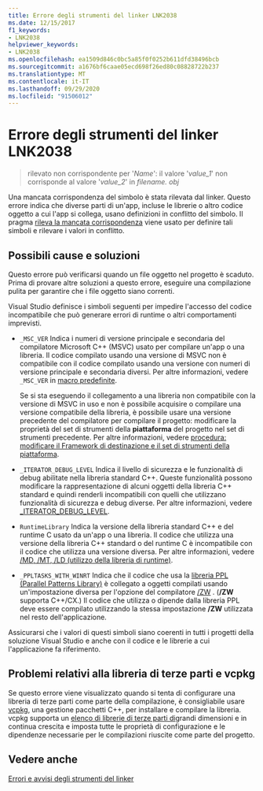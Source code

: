 ```yaml
---
title: Errore degli strumenti del linker LNK2038
ms.date: 12/15/2017
f1_keywords:
- LNK2038
helpviewer_keywords:
- LNK2038
ms.openlocfilehash: ea1509d846c0bc5a85f0f0252b611dfd38496bcb
ms.sourcegitcommit: a1676bf6caae05ecd698f26ed80c08828722b237
ms.translationtype: MT
ms.contentlocale: it-IT
ms.lasthandoff: 09/29/2020
ms.locfileid: "91506012"
---
```

# <a name="linker-tools-error-lnk2038"></a>Errore degli strumenti del linker LNK2038

> rilevato non corrispondente per '*Name*': il valore '*value_1*' non corrisponde al valore '*value_2*' in *filename. obj*

Una mancata corrispondenza del simbolo è stata rilevata dal linker. Questo errore indica che diverse parti di un'app, incluse le librerie o altro codice oggetto a cui l'app si collega, usano definizioni in conflitto del simbolo. Il pragma [rileva la mancata corrispondenza](../../preprocessor/detect-mismatch.md) viene usato per definire tali simboli e rilevare i valori in conflitto.

## <a name="possible-causes-and-solutions"></a>Possibili cause e soluzioni

Questo errore può verificarsi quando un file oggetto nel progetto è scaduto. Prima di provare altre soluzioni a questo errore, eseguire una compilazione pulita per garantire che i file oggetto siano correnti.

Visual Studio definisce i simboli seguenti per impedire l'accesso del codice incompatibile che può generare errori di runtime o altri comportamenti imprevisti.

- `_MSC_VER` Indica i numeri di versione principale e secondaria del compilatore Microsoft C++ (MSVC) usato per compilare un'app o una libreria. Il codice compilato usando una versione di MSVC non è compatibile con il codice compilato usando una versione con numeri di versione principale e secondaria diversi. Per altre informazioni, vedere `_MSC_VER` in [macro predefinite](../../preprocessor/predefined-macros.md).

   Se si sta eseguendo il collegamento a una libreria non compatibile con la versione di MSVC in uso e non è possibile acquisire o compilare una versione compatibile della libreria, è possibile usare una versione precedente del compilatore per compilare il progetto: modificare la proprietà del set di strumenti della **piattaforma** del progetto nel set di strumenti precedente. Per altre informazioni, vedere [procedura: modificare il Framework di destinazione e il set di strumenti della piattaforma](../../build/how-to-modify-the-target-framework-and-platform-toolset.md).

- `_ITERATOR_DEBUG_LEVEL` Indica il livello di sicurezza e le funzionalità di debug abilitate nella libreria standard C++. Queste funzionalità possono modificare la rappresentazione di alcuni oggetti della libreria C++ standard e quindi renderli incompatibili con quelli che utilizzano funzionalità di sicurezza e debug diverse. Per altre informazioni, vedere [_ITERATOR_DEBUG_LEVEL](../../standard-library/iterator-debug-level.md).

- `RuntimeLibrary` Indica la versione della libreria standard C++ e del runtime C usato da un'app o una libreria. Il codice che utilizza una versione della libreria C++ standard o del runtime C è incompatibile con il codice che utilizza una versione diversa. Per altre informazioni, vedere [/MD, /MT, /LD (utilizzo della libreria di runtime)](../../build/reference/md-mt-ld-use-run-time-library.md).

- `_PPLTASKS_WITH_WINRT` Indica che il codice che usa la [libreria PPL (Parallel Patterns Library)](../../parallel/concrt/parallel-patterns-library-ppl.md) è collegato a oggetti compilati usando un'impostazione diversa per l'opzione del compilatore [/ZW](../../build/reference/zw-windows-runtime-compilation.md) . (**/ZW** supporta C++/CX.) Il codice che utilizza o dipende dalla libreria PPL deve essere compilato utilizzando la stessa impostazione **/ZW** utilizzata nel resto dell'applicazione.

Assicurarsi che i valori di questi simboli siano coerenti in tutti i progetti della soluzione Visual Studio e anche con il codice e le librerie a cui l'applicazione fa riferimento.

## <a name="third-party-library-issues-and-vcpkg"></a>Problemi relativi alla libreria di terze parti e vcpkg

Se questo errore viene visualizzato quando si tenta di configurare una libreria di terze parti come parte della compilazione, è consigliabile usare [vcpkg](../../build/vcpkg.md), una gestione pacchetti C++, per installare e compilare la libreria. vcpkg supporta un [elenco di librerie di terze parti di](https://github.com/Microsoft/vcpkg/tree/master/ports)grandi dimensioni e in continua crescita e imposta tutte le proprietà di configurazione e le dipendenze necessarie per le compilazioni riuscite come parte del progetto.

## <a name="see-also"></a>Vedere anche

[Errori e avvisi degli strumenti del linker](../../error-messages/tool-errors/linker-tools-errors-and-warnings.md)
